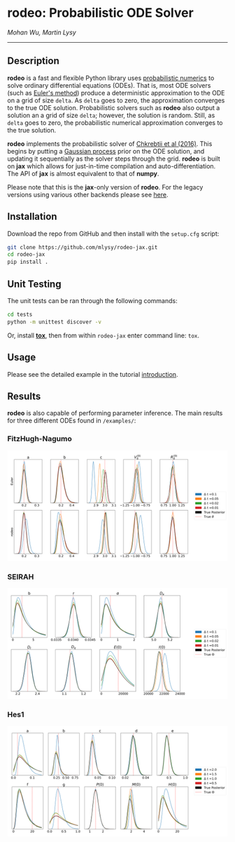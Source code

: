 # **rodeo:** Probabilistic ODE Solver

*Mohan Wu, Martin Lysy*

---

## Description

**rodeo** is a fast and flexible Python library uses [probabilistic numerics](http://probabilistic-numerics.org/) to solve ordinary differential equations (ODEs).  That is, most ODE solvers (such as [Euler's method](https://en.wikipedia.org/wiki/Euler_method)) produce a deterministic approximation to the ODE on a grid of size `delta`.  As `delta` goes to zero, the approximation converges to the true ODE solution.  Probabilistic solvers such as **rodeo** also output a solution an a grid of size `delta`; however, the solution is random.  Still, as `delta` goes to zero, the probabilistic numerical approximation converges to the true solution. 

**rodeo** implements the probabilistic solver of [Chkrebtii et al (2016)](https://projecteuclid.org/euclid.ba/1473276259). This begins by putting a [Gaussian process](https://en.wikipedia.org/wiki/Gaussian_process) prior on the ODE solution, and updating it sequentially as the solver steps through the grid. **rodeo** is built on **jax** which allows for just-in-time compilation and auto-differentiation. The API of **jax** is almost equivalent to that of **numpy**.

Please note that this is the **jax**-only version of **rodeo**. For the legacy versions using various other backends please see [here](https://github.com/mlysy/rodeo).

## Installation

Download the repo from GitHub and then install with the `setup.cfg` script:

```bash
git clone https://github.com/mlysy/rodeo-jax.git
cd rodeo-jax
pip install .
```

## Unit Testing

The unit tests can be ran through the following commands:

```bash
cd tests
python -m unittest discover -v
```

Or, install [**tox**](https://tox.wiki/en/latest/index.html), then from within `rodeo-jax` enter command line: `tox`.

## Usage

Please see the detailed example in the tutorial [introduction](examples/tutorial.ipynb).

## Results

**rodeo** is also capable of performing parameter inference. The main results for three different ODEs found in `/examples/`:

### FitzHugh-Nagumo

![fitzhugh](/docs/figures/fitzfigure.png)

### SEIRAH

![seirah](/docs/figures/seirahfigure.png)

### Hes1

![hes1](/docs/figures/hes1figure.png)
